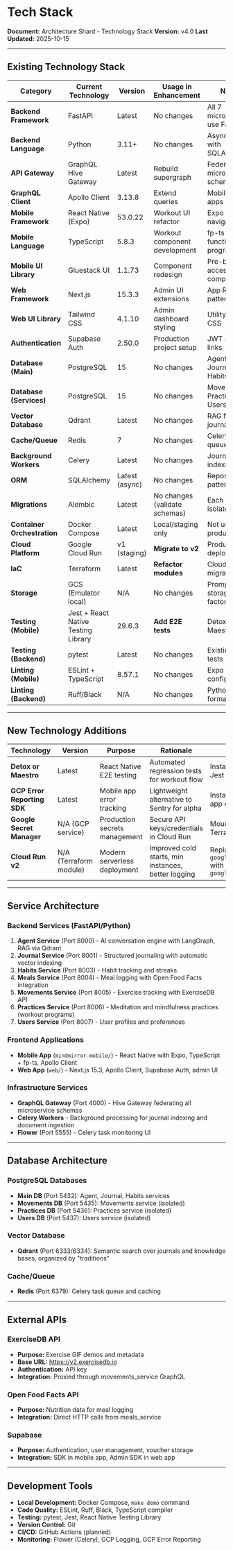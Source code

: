 # Tech Stack

**Document:** Architecture Shard - Technology Stack
**Version:** v4.0
**Last Updated:** 2025-10-15

---

## Existing Technology Stack

| Category | Current Technology | Version | Usage in Enhancement | Notes |
|----------|-------------------|---------|---------------------|-------|
| **Backend Framework** | FastAPI | Latest | No changes | All 7 microservices use FastAPI |
| **Backend Language** | Python | 3.11+ | No changes | Async/await with SQLAlchemy |
| **API Gateway** | GraphQL Hive Gateway | Latest | Rebuild supergraph | Federates microservice schemas |
| **GraphQL Client** | Apollo Client | 3.13.8 | Extend queries | Mobile + web apps |
| **Mobile Framework** | React Native (Expo) | 53.0.22 | Workout UI refactor | Expo Router navigation |
| **Mobile Language** | TypeScript | 5.8.3 | Workout component development | fp-ts functional programming |
| **Mobile UI Library** | Gluestack UI | 1.1.73 | Component redesign | Pre-built accessible components |
| **Web Framework** | Next.js | 15.3.3 | Admin UI extensions | App Router pattern |
| **Web UI Library** | Tailwind CSS | 4.1.10 | Admin dashboard styling | Utility-first CSS |
| **Authentication** | Supabase Auth | 2.50.0 | Production project setup | JWT + magic links |
| **Database (Main)** | PostgreSQL | 15 | No changes | Agent, Journal, Habits |
| **Database (Services)** | PostgreSQL | 15 | No changes | Movements, Practices, Users |
| **Vector Database** | Qdrant | Latest | No changes | RAG for journals |
| **Cache/Queue** | Redis | 7 | No changes | Celery task queue |
| **Background Workers** | Celery | Latest | No changes | Journal indexing |
| **ORM** | SQLAlchemy | Latest (async) | No changes | Repository pattern |
| **Migrations** | Alembic | Latest | No changes (validate schemas) | Each service isolated |
| **Container Orchestration** | Docker Compose | Latest | Local/staging only | Not used in production |
| **Cloud Platform** | Google Cloud Run | v1 (staging) | **Migrate to v2** | Production deployment |
| **IaC** | Terraform | Latest | **Refactor modules** | Cloud Run v2 migration |
| **Storage** | GCS (Emulator local) | N/A | No changes | Prompt storage factory |
| **Testing (Mobile)** | Jest + React Native Testing Library | 29.6.3 | **Add E2E tests** | Detox or Maestro TBD |
| **Testing (Backend)** | pytest | Latest | No changes | Existing unit tests |
| **Linting (Mobile)** | ESLint + TypeScript | 8.57.1 | No changes | Expo lint config |
| **Linting (Backend)** | Ruff/Black | N/A | No changes | Python formatting |

---

## New Technology Additions

| Technology | Version | Purpose | Rationale | Integration Method |
|-----------|---------|---------|-----------|-------------------|
| **Detox or Maestro** | Latest | React Native E2E testing | Automated regression tests for workout flow | Install via npm, integrate with Jest |
| **GCP Error Reporting SDK** | Latest | Mobile app error tracking | Lightweight alternative to Sentry for alpha | Install via npm, configure in app entry point |
| **Google Secret Manager** | N/A (GCP service) | Production secrets management | Secure API keys/credentials in Cloud Run | Mount secrets as volumes in Terraform |
| **Cloud Run v2** | N/A (Terraform module) | Modern serverless deployment | Improved cold starts, min instances, better logging | Replace `google_cloud_run_service` with `google_cloud_run_v2_service` |

---

## Service Architecture

### Backend Services (FastAPI/Python)

1. **Agent Service** (Port 8000) - AI conversation engine with LangGraph, RAG via Qdrant
2. **Journal Service** (Port 8001) - Structured journaling with automatic vector indexing
3. **Habits Service** (Port 8003) - Habit tracking and streaks
4. **Meals Service** (Port 8004) - Meal logging with Open Food Facts integration
5. **Movements Service** (Port 8005) - Exercise tracking with ExerciseDB API
6. **Practices Service** (Port 8006) - Meditation and mindfulness practices (workout programs)
7. **Users Service** (Port 8007) - User profiles and preferences

### Frontend Applications

- **Mobile App** (`mindmirror-mobile/`) - React Native with Expo, TypeScript + fp-ts, Apollo Client
- **Web App** (`web/`) - Next.js 15.3, Apollo Client, Supabase Auth, admin UI

### Infrastructure Services

- **GraphQL Gateway** (Port 4000) - Hive Gateway federating all microservice schemas
- **Celery Workers** - Background processing for journal indexing and document ingestion
- **Flower** (Port 5555) - Celery task monitoring UI

---

## Database Architecture

### PostgreSQL Databases

- **Main DB** (Port 5432): Agent, Journal, Habits services
- **Movements DB** (Port 5435): Movements service (isolated)
- **Practices DB** (Port 5436): Practices service (isolated)
- **Users DB** (Port 5437): Users service (isolated)

### Vector Database

- **Qdrant** (Port 6333/6334): Semantic search over journals and knowledge bases, organized by "traditions"

### Cache/Queue

- **Redis** (Port 6379): Celery task queue and caching

---

## External APIs

### ExerciseDB API
- **Purpose:** Exercise GIF demos and metadata
- **Base URL:** https://v2.exercisedb.io
- **Authentication:** API key
- **Integration:** Proxied through movements_service GraphQL

### Open Food Facts API
- **Purpose:** Nutrition data for meal logging
- **Integration:** Direct HTTP calls from meals_service

### Supabase
- **Purpose:** Authentication, user management, voucher storage
- **Integration:** SDK in mobile app, Admin SDK in web app

---

## Development Tools

- **Local Development:** Docker Compose, `make demo` command
- **Code Quality:** ESLint, Ruff, Black, TypeScript compiler
- **Testing:** pytest, Jest, React Native Testing Library
- **Version Control:** Git
- **CI/CD:** GitHub Actions (planned)
- **Monitoring:** Flower (Celery), GCP Logging, GCP Error Reporting
